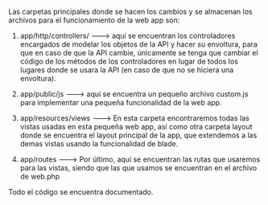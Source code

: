 Las carpetas principales donde se hacen los cambios y se almacenan los archivos para el funcionamiento de la web app son:

1. app/http/controllers/ ---> aquí se encuentran los controladores encargados de modelar los objetos de la API y hacer su envoltura,
   para que en caso de que la API cambie, únicamente se tenga que cambiar el código de los métodos de los controladores en lugar
   de todos los lugares donde se usara la API (en caso de que no se hiciera una envoltura).
  
2. app/public/js ---> aquí se encuentra un pequeño archivo custom.js para implementar una pequeña funcionalidad de la web app.

3. app/resources/views ---> En esta carpeta encontraremos todas las vistas usadas en esta pequeña web app, así como otra carpeta layout
   donde se encuentra el layout principal de la app, que extendemos a las demas vistas usando la funcionalidad de blade.
   
4. app/routes ---> Por último, aquí se encuentran las rutas que usaremos para las vistas, siendo que las que usamos se encuentran en
   el archivo de web.php
   
Todo el código se encuentra documentado.
